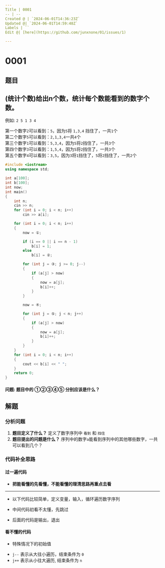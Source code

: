 ```yaml
---
Title | 0001
-- | --
Created @ | `2024-06-01T14:36:23Z`
Updated @| `2024-06-01T14:59:48Z`
Labels | ``
Edit @| [here](https://github.com/junxnone/01/issues/1)

---
```

# 0001

## 题目

## (统计个数)给出n个数，统计每个数能看到的数字个数。
例如: `2 5 1 3 4`

第一个数字`2`可以看到：`5`，因为`5`将 `1,3,4` 挡住了，一共`1`个  
第二个数字`5`可以看到：`2,1,3,4`一共`4`个  
第三个数字`1`可以看到：`5,3,4`，因为`5`将`2`挡住了，一共`3`个  
第四个数字`3`可以看到：`1,5,4`，因为`5`将`2`挡住了，一共`3`个  
第五个数字`4`可以看到：`3,5`，因为`3`将`1`挡住了，`5`将`2`挡住了，一共`2`个  

```cpp
#include <iostream>
using namespace std;

int a[100];
int b[100];
int now;
int main()
{
    int n;
    cin >> n;
    for (int i = 0; i < n; i++)
        cin >> a[i];

    for (int i = 0; i < n; i++)
    {
        now = ①;

        if (i == 0 || i == n - 1)
            b[i] = 1;
        else
            b[i] = ②;

        for (int j = ③; j >= 0; j--)
        {
            if (a[j] > now)
            {
                now = a[j];
                b[i]++;
            }
        }

        now = ④;

        for (int j = ⑤; j < n; j++)
        {
            if (a[j] > now)
            {
                now = a[j];
                b[i]++;
            }
        }
    }
    for (int i = 0; i < n; i++)
    {
        cout << b[i] << " ";
    }
    return 0;
}
```

#### 问题: 题目中的 ①②③④⑤ 分别应该是什么？

## 解题

### 分析问题
1. **题目定义了什么？** 定义了数字序列中 `看到` 和 `挡住` 
2. **题目提出的问题是什么？**  序列中的数字`a`能看到序列中的其他哪些数字，一共可以看到几个？

### 代码补全思路
#### 过一遍代码

- **把能看懂的先看懂，不能看懂的理清思路再重点去看** 

----

- 以下代码比较简单，定义变量，输入，循环遍历数字序列

<script src="https://junxnone.github.io/emgithub/embed-v2.js?target=https%3A%2F%2Fgithub.com%2Fjunxnone%2F01%2Fblob%2Ff97f62c8414a11e89646275f9316a2660ca27f76%2Fdocs%2Fcode%2F0001.cpp%23L1-L15&style=vs&type=code&showBorder=on&showLineNumbers=on&showFileMeta=on&showFullPath=on&showCopy=on"></script>

- 中间代码初看不太懂，先跳过

<script src="https://junxnone.github.io/emgithub/embed-v2.js?target=https%3A%2F%2Fgithub.com%2Fjunxnone%2F01%2Fblob%2Ff97f62c8414a11e89646275f9316a2660ca27f76%2Fdocs%2Fcode%2F0001.cpp%23L16-L42&style=vs&type=code&showBorder=on&showLineNumbers=on&showFileMeta=on&showFullPath=on&showCopy=on"></script>

- 后面的代码是输出，退出

<script src="https://junxnone.github.io/emgithub/embed-v2.js?target=https%3A%2F%2Fgithub.com%2Fjunxnone%2F01%2Fblob%2Ff97f62c8414a11e89646275f9316a2660ca27f76%2Fdocs%2Fcode%2F0001.cpp%23L43-L48&style=vs&type=code&showBorder=on&showLineNumbers=on&showFileMeta=on&showFullPath=on&showCopy=on"></script>


#### 看不懂的代码

- 特殊情况下的初始值

<script src="https://junxnone.github.io/emgithub/embed-v2.js?target=https%3A%2F%2Fgithub.com%2Fjunxnone%2F01%2Fblob%2Ff97f62c8414a11e89646275f9316a2660ca27f76%2Fdocs%2Fcode%2F0001.cpp%23L18-L21&style=vs&type=code&showBorder=on&showLineNumbers=on&showFileMeta=on&showFullPath=on&showCopy=on"></script>

- `j--`  表示从大往小遍历，结束条件为 `0`
- `j++` 表示从小往大遍历, 结束条件为 `n`

<script src="https://junxnone.github.io/emgithub/embed-v2.js?target=https%3A%2F%2Fgithub.com%2Fjunxnone%2F01%2Fblob%2Ff97f62c8414a11e89646275f9316a2660ca27f76%2Fdocs%2Fcode%2F0001.cpp%23L23-L30&style=vs&type=code&showBorder=on&showLineNumbers=on&showFileMeta=on&showFullPath=on&showCopy=on"></script>

<script src="https://junxnone.github.io/emgithub/embed-v2.js?target=https%3A%2F%2Fgithub.com%2Fjunxnone%2F01%2Fblob%2Ff97f62c8414a11e89646275f9316a2660ca27f76%2Fdocs%2Fcode%2F0001.cpp%23L34-L41&style=vs&type=code&showBorder=on&showLineNumbers=on&showFileMeta=on&showFullPath=on&showCopy=on"></script>

